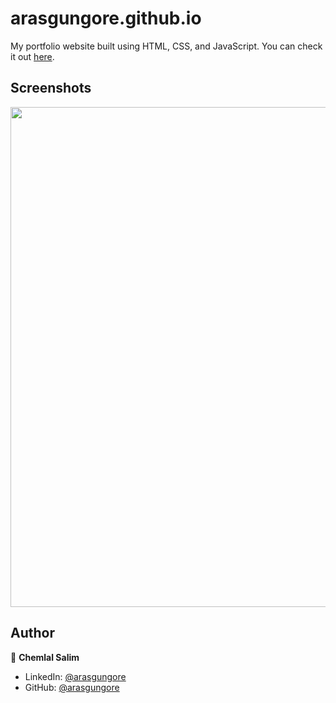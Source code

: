# arasgungore.github.io

My portfolio website built using HTML, CSS, and JavaScript. You can check it out [here](https://arasgungore.github.io).



## Screenshots

<p float="center">
    <img src="https://github.com/arasgungore/arasgungore.github.io/blob/main/Screenshots/1.png" width="800">
</p>



## Author

👤 **Chemlal Salim**

* LinkedIn: [@arasgungore](https://www.linkedin.com/in/arasgungore)
* GitHub: [@arasgungore](https://github.com/arasgungore)
